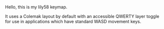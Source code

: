 Hello, this is my lily58 keymap.

It uses a Colemak layout by default with an accessible QWERTY layer toggle for
use in applications which have standard WASD movement keys.
